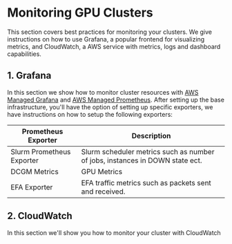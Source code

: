 # Monitoring GPU Clusters

This section covers best practices for monitoring your clusters. We give instructions on how to use Grafana, a popular frontend for visualizing metrics, and CloudWatch, a AWS service with metrics, logs and dashboard capabilities.

## 1. Grafana

In this section we show how to monitor cluster resources with [AWS Managed Grafana]() and [AWS Managed Prometheus](). After setting up the base infrastructure, you'll have the option of setting up specific exporters, we have instructions on how to setup the following exporters:

| Prometheus Exporter       | Description              |
|---------------------------|--------------------------|
| Slurm Prometheus Exporter | Slurm scheduler metrics such as number of jobs, instances in DOWN state ect. |
| DCGM Metrics              | GPU Metrics              |
| EFA Exporter              | EFA traffic metrics such as packets sent and received.     |

## 2. CloudWatch

In this section we'll show you how to monitor your cluster with CloudWatch